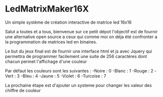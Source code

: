 # LedMatrixMaker16X
Un simple système de création interactive de matrice led 16x16

Salut a toutes et a tous, bienvenue sur ce petit dépot l'objectif est de fournir une alternative open source a ceux qui comme moi on déja été confronter a la programmation de matrices led en binaires.

Le but du jeux final est de fournir une interface html et js avec Jquery qui permettra de programmer facilement une suite de 256 caractéres dont chacun permet l'affichage d'une couleur

Par défaut les couleurs sont les suivantes :
-Noire : 0
-Blanc : 1
-Rouge : 2
-Vert : 3
-Bleu : 4
-Jaune : 5
-Violet : 6
-Turcoise : 7

La prochaine étape est d'ajouter un systeme pour changer les valeur des chiffre de couleur